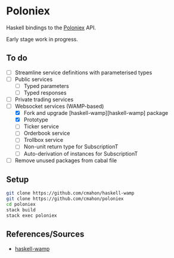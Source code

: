 # Poloniex

Haskell bindings to the [Poloniex](https://poloniex.com/support/api/) API. 

Early stage work in progress.

## To do

* [ ] Streamline service definitions with parameterised types
* [ ] Public services
  * [ ] Typed parameters
  * [ ] Typed responses
* [ ] Private trading services
* [ ] Websocket services (WAMP-based)
  * [X] Fork and upgrade [haskell-wamp][haskell-wamp] package
  * [X] Prototype
  * [ ] Ticker service
  * [ ] Orderbook service
  * [ ] Trollbox service
  * [ ] Non-unit return type for SubscriptionT
  * [ ] Auto-derivation of instances for SubscriptionT
* [ ] Remove unused packages from cabal file

## Setup

```bash
git clone https://github.com/cmahon/haskell-wamp
git clone https://github.com/cmahon/poloniex
cd poloniex
stack build
stack exec poloniex
```

## References/Sources

* [haskell-wamp](https://github.com/mulderr/haskell-wamp)
